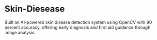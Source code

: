 # Skin-Diesease
Built an AI-powered skin disease detection system using OpenCV with 90 percent accuracy, offering  early diagnosis and first aid guidance through image analysis.
